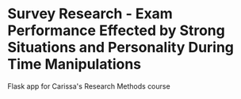 # Survey Research - Exam Performance Effected by Strong Situations and Personality During Time Manipulations

Flask app for Carissa's Research Methods course
